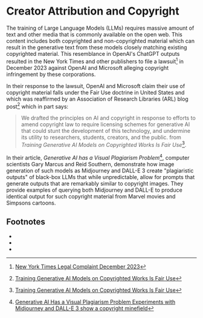 # Creator Attribution and Copyright
The training of Large Language Models (LLMs) requires massive amount of text and other 
media that is commonly available on the open web. This content includes both copyrighted
and non-copyrighted material which can result in the generative text from these models
closely matching existing copyrighted material. This resemblance in OpenAI's ChatGPT
outputs resulted in the New York Times and other publishers to file a 
lawsuit[^NYTIMES_SUE] in December 2023 
against OpenAI and Microsoft alleging copyright infringement by these corporations. 

In their response to the lawsuit, OpenAI and Microsoft claim their use of copyright material
falls under the Fair Use doctrine in United States and which was reaffirmed by 
an Association of Research Libraries (ARL) blog post[^ACRL_RESPONSE] which in part says:

> We drafted the principles on AI and copyright in response to efforts to amend copyright 
> law to require licensing schemes for generative AI that could stunt the development of 
> this technology, and undermine its utility to researchers, students, creators, and the public.
> from *Training Generative AI Models on Copyrighted Works Is Fair Use*[^ACRL_RESPONSE].

In their article, *Generative AI has a Visual Plagiarism Problem*[^GENAI_PLAGIARISM], computer
scientists Gary Marcus and Reid Southern, demonstrate how image generation of such models as 
Midjourney and DALL-E 3 create "plagiaristic outputs" of black-box LLMs that while unpredictable,
allow for prompts that generate outputs that are remarkably similar to copyright images. They 
provide examples of querying both Midjourney and DALL-E to produce identical output for such 
copyright material from Marvel movies and Simpsons cartoons.

## Footnotes
- [^ACRL_RESPONSE]: [Training Generative AI Models on Copyrighted Works Is Fair Use](https://www.arl.org/blog/training-generative-ai-models-on-copyrighted-works-is-fair-use/)
- [^GENAI_PLAGIARISM]:  [Generative AI Has a Visual Plagiarism Problem Experiments with Midjourney and DALL-E 3 show a copyright minefield](https://spectrum.ieee.org/midjourney-copyright)
- [^NYTIMES_SUE]: [New York Times Legal Complaint December 2023](https://nytco-assets.nytimes.com/2023/12/NYT_Complaint_Dec2023.pdf)

